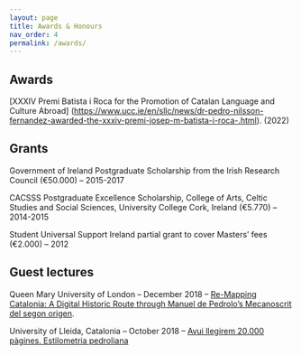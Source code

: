 ```yaml
---
layout: page
title: Awards & Honours
nav_order: 4
permalink: /awards/
---
```


## Awards

[XXXIV Premi Batista i Roca for the Promotion of Catalan Language and Culture Abroad] (https://www.ucc.ie/en/sllc/news/dr-pedro-nilsson-fernandez-awarded-the-xxxiv-premi-josep-m-batista-i-roca-.html). (2022)

## Grants

Government of Ireland Postgraduate Scholarship from the Irish Research Council (€50.000) – 2015-2017 

CACSSS Postgraduate Excellence Scholarship, College of Arts, Celtic Studies and Social Sciences, University College Cork, Ireland (€5.770) – 2014-2015

Student Universal Support Ireland partial grant to cover Masters’ fees (€2.000) – 2012

## Guest lectures

Queen Mary University of London – December 2018 – [Re-Mapping Catalonia: A Digital Historic Route through Manuel de Pedrolo’s Mecanoscrit del segon origen](https://ccsqmul.com/queen-mary-catalan-seminars/).

University of Lleida, Catalonia – October 2018 – [Avui llegirem 20.000 pàgines. Estilometria pedroliana](http://www.catedramariustorres.udl.cat/activitats/conferencies.php#conf_13)
